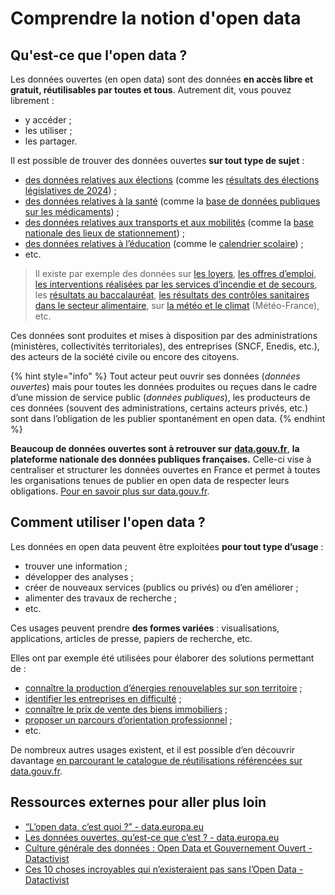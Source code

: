 # Comprendre la notion d'open data

## Qu'est-ce que l'open data ?

Les données ouvertes (en open data) sont des données **en accès libre et gratuit, réutilisables par toutes et tous**. Autrement dit, vous pouvez librement :

* y accéder ;
* les utiliser ;
* les partager.

Il est possible de trouver des données ouvertes **sur tout type de sujet** :

* [des données relatives aux élections](https://www.data.gouv.fr/fr/pages/donnees-des-elections/) (comme les [résultats des élections législatives de 2024](https://www.data.gouv.fr/fr/datasets/elections-legislatives-des-30-juin-et-7-juillet-2024-resultats-definitifs-du-2nd-tour/)) ;
* [des données relatives à la santé](https://www.data.gouv.fr/fr/pages/donnees_sante/) (comme la [base de données publiques sur les médicaments](https://www.data.gouv.fr/fr/datasets/base-de-donnees-publique-des-medicaments-base-officielle/)) ;
* [des données relatives aux transports et aux mobilités](https://transport.data.gouv.fr/) (comme la [base nationale des lieux de stationnement](https://www.data.gouv.fr/fr/datasets/base-nationale-des-lieux-de-stationnement/)) ;
* [des données relatives à l’éducation](https://www.data.gouv.fr/fr/pages/donnees_education/) (comme le [calendrier scolaire](https://www.data.gouv.fr/fr/datasets/le-calendrier-scolaire/)) ;
* etc.

> Il existe par exemple des données sur [les loyers](https://www.data.gouv.fr/fr/datasets/carte-des-loyers-indicateurs-de-loyers-dannonce-par-commune-en-2023/), [les offres d’emploi](https://www.data.gouv.fr/fr/datasets/offres-demploi-diffusees-a-france-travail/), [les interventions réalisées par les services d’incendie et de secours](https://www.data.gouv.fr/fr/datasets/interventions-realisees-par-les-services-d-incendie-et-de-secours/#/community-reuses), les [résultats au baccalauréat](https://www.data.gouv.fr/fr/datasets/le-baccalaureat-par-academie/), [les résultats des contrôles sanitaires dans le secteur alimentaire](https://www.data.gouv.fr/fr/datasets/resultats-des-controles-officiels-sanitaires-dispositif-dinformation-alimconfiance/), sur [la météo et le climat](https://meteo.data.gouv.fr/) (Météo-France), etc.

Ces données sont produites et mises à disposition par des administrations (ministères, collectivités territoriales), des entreprises (SNCF, Enedis, etc.), des acteurs de la société civile ou encore des citoyens.

{% hint style="info" %}
Tout acteur peut ouvrir ses données (_données ouvertes_) mais pour toutes les données produites ou reçues dans le cadre d’une mission de service public (_données publiques_), les producteurs de ces données (souvent des administrations, certains acteurs privés, etc.) sont dans l’obligation de les publier spontanément en open data.
{% endhint %}

**Beaucoup de données ouvertes sont à retrouver sur** [**data.gouv.fr**](http://data.gouv.fr), **la plateforme nationale des données publiques françaises.** Celle-ci vise à centraliser et structurer les données ouvertes en France et permet à toutes les organisations tenues de publier en open data de respecter leurs obligations. [Pour en savoir plus sur data.gouv.fr](decouvrir-et-utiliser-data.gouv.fr.md).

## Comment utiliser l'open data ?

Les données en open data peuvent être exploitées **pour tout type d’usage** :

* trouver une information ;
* développer des analyses ;
* créer de nouveaux services (publics ou privés) ou d’en améliorer ;
* alimenter des travaux de recherche ;
* etc.

Ces usages peuvent prendre **des formes variées** : visualisations, applications, articles de presse, papiers de recherche, etc.

Elles ont par exemple été utilisées pour élaborer des solutions permettant de :

* [connaître la production d’énergies renouvelables sur son territoire](https://www.data.gouv.fr/fr/pages/onboarding/EnR_PdlL/) ;
* [identifier les entreprises en difficulté](https://www.data.gouv.fr/fr/pages/onboarding/signaux_faibles/) ;
* [connaître le prix de vente des biens immobiliers](https://www.data.gouv.fr/fr/pages/onboarding/dvf/) ;
* [proposer un parcours d’orientation professionnel](https://www.data.gouv.fr/fr/pages/onboarding/diagoriente/) ;
* etc.

De nombreux autres usages existent, et il est possible d’en découvrir davantage [en parcourant le catalogue de réutilisations référencées sur data.gouv.fr](https://www.data.gouv.fr/fr/reuses/?page_size=21\&topic=education_and_research).

## Ressources externes pour aller plus loin

* [“L’open data, c’est quoi ?” - data.europa.eu](https://data.europa.eu/elearning/fr/module1/#/id/co-01)
* [Les données ouvertes, qu’est-ce que c’est ? - data.europa.eu](https://data.europa.eu/fr/dataeuropa-academy/what-open-data)
* [Culture générale des données : Open Data et Gouvernement Ouvert - Datactivist](https://datactivist.coop/SPoSGL/sections/section6.html#1)
* [Ces 10 choses incroyables qui n’existeraient pas sans l’Open Data - Datactivist](https://aperi.tube/w/52298aa2-c86c-4a8c-86c5-70b969cbd323)
